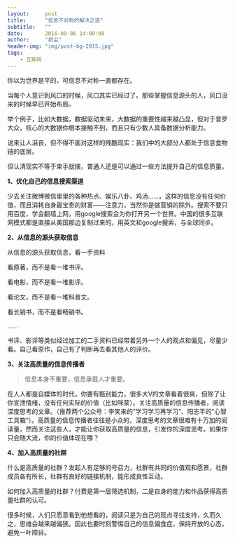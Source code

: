 ```yaml
---
layout:     post
title:      "信息不对称的解决之道"
subtitle:   ""
date:       2016-09-06 14:00:00
author:     "初尘"
header-img: "img/post-bg-2015.jpg"
tags:
    - 互联网
---
```




你以为世界是平的，可信息不对称一直都存在。

当每个人意识到风口的时候，风口其实已经过了。那些掌握信息源头的人，风口没来的时候早已开始布局。

举个例子，比如大数据，数据驱动未来，大数据的重要性越来越凸显，但对于普罗大众，核心的大数据你根本接触不到，而且只有少数人具备数据分析能力。

说来让人沮丧，但不得不面对这样的残酷现实：我们中的大部分人都处于信息食物链的底层。   

但认清现实不等于束手就擒，普通人还是可以通过一些方法提升自己的信息质量。



**1、优化自己的信息搜索渠道**

少去关注微博微信里里的各种热点、娱乐八卦、鸡汤......，这样的信息没有任何价值，而且消耗自身最宝贵的财富——注意力，当然你是做营销的除外。搜索不要只用百度，学会翻墙上网，用google搜索会为你打开另一个世界。中国的很多互联网模式都是直接从美国那边复制过来的，用英文和google搜索，与全球同步。



**2、从信息的源头获取信息**

从信息的源头获取信息，看一手资料

看原著，而不是看一堆书评。

看电影，而不是看一堆影评。

看论文，而不是看一堆科普文。

看长销书，而不是看畅销书。

......

书评、影评等类似经过加工的二手资料已经带着另外一个人的观点和偏见，尽量少看。自己看原作，自己有了判断再去看其他人的评价。



**3、关注高质量的信息传播者**

> 信息本身不重要，信息承载人才重要。

在人人都是自媒体的时代，你要有甄别能力，很多大V的文章看着很爽，但除了让你宣泄情绪，没有任何实际的价值（比如咪蒙）。关注高质量的信息传播者，阅读深度思考的文章。（推荐两个公众号：李笑来的”学习学习再学习“、阳志平的”心智工具箱“）。高质量的信息传播者往往是小众的，深度思考的文章很难有十万加的阅读量，然而关注这些人，才能让你获取高质量的信息，引发你的深度思考。如果你只会随大流，你的价值体现在哪？



**4、加入高质量的社群**

什么是高质量的社群？发起人有足够的号召力，社群有共同的价值观和愿景，社群成员各有所长，社群有良好的链接机制，能形成良性互动。

如何加入高质量的社群？付费是第一层筛选机制，二是自身的能力和作品获得高质量社群的认可。

很多时候，人们只愿意看到他想看的，阅读只是为自己的观点寻找支持，久而久之，思维会越来越偏狭。因此也要时刻警惕自己的信息偏食症，保持开放的心态，避免一叶障目。



